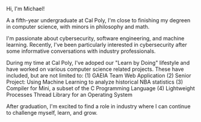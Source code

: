 Hi, I'm Michael! 

A a fifth-year undergraduate at Cal Poly, I'm close to finishing my degreen in computer science, with minors in philosophy and math.

I'm passionate about cybersecurity, software engineering, and machine learning. Recently, I've been particularly interested in cybersecurity after some informative conversations with industry professionals.

During my time at Cal Poly, I've adoped our "Learn by Doing" lifestyle and have worked on various computer science related projects. These have included, but are not limited to: 
  (1) GAEIA Team Web Application
  (2) Senior Project: Using Machine Learning to analyze historical NBA statistics
  (3) Compiler for Mini, a subset of the C Programming Language
  (4) Lightweight Processes Thread Library for an Operating System

After graduation, I'm excited to find a role in industry where I can continue to challenge myself, learn, and grow.
